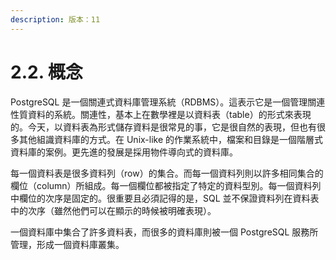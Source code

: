 ```yaml
---
description: 版本：11
---
```


# 2.2. 概念

PostgreSQL 是一個關連式資料庫管理系統（RDBMS）。這表示它是一個管理關連性質資料的系統。關連性，基本上在數學裡是以資料表（table）的形式來表現的。今天，以資料表為形式儲存資料是很常見的事，它是很自然的表現，但也有很多其他組識資料庫的方式。在 Unix-like 的作業系統中，檔案和目錄是一個階層式資料庫的案例。更先進的發展是採用物件導向式的資料庫。

每一個資料表是很多資料列（row）的集合。而每一個資料列則以許多相同集合的欄位（column）所組成。每一個欄位都被指定了特定的資料型別。每一個資料列中欄位的次序是固定的。很重要且必須記得的是，SQL 並不保證資料列在資料表中的次序（雖然他們可以在顯示的時候被明確表現）。

一個資料庫中集合了許多資料表，而很多的資料庫則被一個 PostgreSQL 服務所管理，形成一個資料庫叢集。

